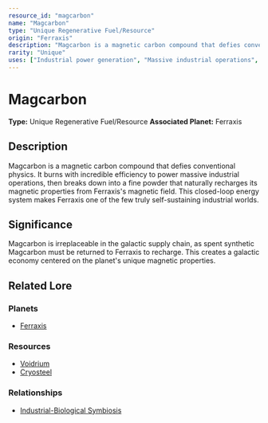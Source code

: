 ```yaml
---
resource_id: "magcarbon"
name: "Magcarbon"
type: "Unique Regenerative Fuel/Resource"
origin: "Ferraxis"
description: "Magcarbon is a magnetic carbon compound that defies conventional physics. It burns with incredible efficiency to power massive industrial operations, then breaks down into a fine powder that naturally recharges its magnetic properties from Ferraxis's magnetic field."
rarity: "Unique"
uses: ["Industrial power generation", "Massive industrial operations", "Self-sustaining energy systems"]
---
```


# Magcarbon

**Type:** Unique Regenerative Fuel/Resource
**Associated Planet:** Ferraxis

## Description
Magcarbon is a magnetic carbon compound that defies conventional physics. It burns with incredible efficiency to power massive industrial operations, then breaks down into a fine powder that naturally recharges its magnetic properties from Ferraxis's magnetic field. This closed-loop energy system makes Ferraxis one of the few truly self-sustaining industrial worlds.

## Significance
Magcarbon is irreplaceable in the galactic supply chain, as spent synthetic Magcarbon must be returned to Ferraxis to recharge. This creates a galactic economy centered on the planet's unique magnetic properties.

## Related Lore

### Planets
*   [Ferraxis](/planets/ferraxis)

### Resources
*   [Voidrium](/resources/voidrium)
*   [Cryosteel](/resources/cryosteel)

### Relationships
*   [Industrial-Biological Symbiosis](/relationships/ferraxis_industrial_biological_symbiosis) 
